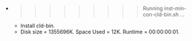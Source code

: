* >>>>>>>>> Running inst-min-con-cld-bin.sh ...
  * Install cld-bin.
  * Disk size = 1355696K. Space Used = 12K. Runtime = 00:00:00:01.
